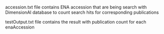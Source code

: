 accession.txt file contains ENA accession that are being search with DimensionAI database to count search hits for corresponding publications

testOutput.txt file contains the result with publication count for each enaAccession
